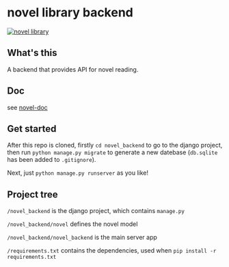 
# novel library backend
[![novel library](https://github.com/24ITstudio/novel-backend/actions/workflows/python-app.yml/badge.svg)](https://github.com/24ITstudio/novel-backend/actions/workflows/python-app.yml)


## What's this
A backend that provides API for novel reading.

## Doc
see [novel-doc](https://github.com/24ITstudio/novel-doc)


## Get started
After this repo is cloned,
firstly `cd novel_backend` to go to the django project, then run `python manage.py migrate` to generate a new datebase (`db.sqlite` has been added to `.gitignore`).

Next, just `python manage.py runserver` as you like!


## Project tree

`/novel_backend` is the django project, which contains `manage.py`

`/novel_backend/novel` defines the novel model


`/novel_backend/novel_backend` is the main server app

`/requirements.txt` contains the dependencies, used when `pip install -r requirements.txt`

